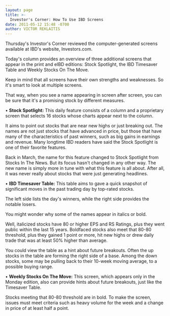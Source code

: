 ```yaml
---
layout: page
title: >-
  Investor's Corner: How To Use IBD Screens
date: 2011-05-12 15:48 -0700
author: VICTOR REKLAITIS
---
```





Thursday's Investor's Corner reviewed the computer-generated screens available at IBD's website, Investors.com.

  

Today's column provides an overview of three additional screens that appear in the print and eIBD editions: Stock Spotlight, the IBD Timesaver Table and Weekly Stocks On The Move.

  

Keep in mind that all screens have their own strengths and weaknesses. So it's smart to look at multiple screens.

  

That way, when you see a name appearing in screen after screen, you can be sure that it's a promising stock by different measures.

  

• **Stock Spotlight:** This daily feature consists of a column and a proprietary screen that selects 16 stocks whose charts appear next to the column.

  

It aims to point out stocks that are near new highs or just breaking out. The names are not just stocks that have advanced in price, but those that have many of the characteristics of past winners, such as big gains in earnings and revenue. Many longtime IBD readers have said the Stock Spotlight is one of their favorite features.

  

Back in March, the name for this feature changed to Stock Spotlight from Stocks In The News. But its focus hasn't changed in any other way. The new name is simply more in tune with what this feature is all about. After all, it was never really about stocks that were just generating headlines. 

  

• **IBD Timesaver Table:** This table aims to gave a quick snapshot of significant moves in the past trading day by top-rated stocks.

  

The left side lists the day's winners, while the right side provides the notable losers.

  

You might wonder why some of the names appear in italics or bold.

  

Well, italicized stocks have 80 or higher EPS and RS Ratings, plus they went public within the last 15 years. Boldfaced stocks also meet that 80-80 threshold, plus they gained 1 point or more, hit new highs or drew daily trade that was at least 50% higher than average.

  

You could view the table as a hint about future breakouts. Often the up stocks in the table are forming the right side of a base. Among the down stocks, some may be pulling back to their 10-week moving average, to a possible buying range.

  

• **Weekly Stocks On The Move:** This screen, which appears only in the Monday edition, also can provide hints about future breakouts, just like the Timesaver Table.

  

Stocks meeting that 80-80 threshold are in bold. To make the screen, issues must meet criteria such as heavy volume for the week and a change in price of at least half a point.




